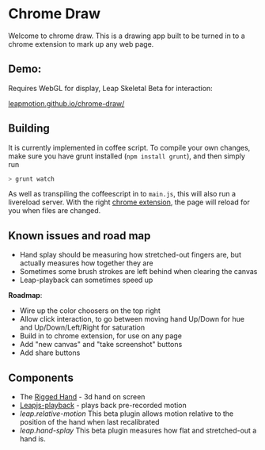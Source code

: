 # Chrome Draw

Welcome to chrome draw.  This is a drawing app built to be turned in to a chrome extension to mark up any web page.

## Demo:

Requires WebGL for display, Leap Skeletal Beta for interaction:

[leapmotion.github.io/chrome-draw/](http://leapmotion.github.io/chrome-draw/)

## Building

It is currently implemented in coffee script.  To compile your own changes, make sure you have grunt installed
(`npm install grunt`), and then simply run

```bash
> grunt watch
```

As well as transpiling the coffeescript in to `main.js`, this will also run a livereload server.  With the right
[chrome extension](https://chrome.google.com/webstore/detail/livereload/jnihajbhpnppcggbcgedagnkighmdlei?hl=en), the page will reload for you when files are changed.

## Known issues and road map

 - Hand splay should be measuring how stretched-out fingers are, but actually measures how together they are
 - Sometimes some brush strokes are left behind when clearing the canvas
 - Leap-playback can sometimes speed up

**Roadmap**:

 - Wire up the color choosers on the top right
 - Allow click interaction, to go between moving hand Up/Down for hue and Up/Down/Left/Right for saturation
 - Build in to chrome extension, for use on any page
 - Add "new canvas" and "take screenshot" buttons
 - Add share buttons


## Components

 - The [Rigged Hand](https://github.com/leapmotion/leapjs-rigged-hand) - 3d hand on screen
 - [Leapjs-playback](https://github.com/leapmotion/leapjs-playback) - plays back pre-recorded motion
 - *leap.relative-motion* This beta plugin allows motion relative to the position of the hand when last recalibrated
 - *leap.hand-splay* This beta plugin measures how flat and stretched-out a hand is.
